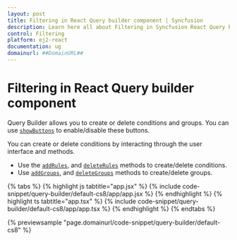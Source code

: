 ```yaml
---
layout: post
title: Filtering in React Query builder component | Syncfusion
description: Learn here all about Filtering in Syncfusion React Query builder component of Syncfusion Essential JS 2 and more.
control: Filtering 
platform: ej2-react
documentation: ug
domainurl: ##DomainURL##
---
```


# Filtering in React Query builder component

Query Builder allows you to create or delete conditions and groups. You can use [`showButtons`](https://ej2.syncfusion.com/react/documentation/api/query-builder/#showbuttons) to enable/disable these buttons.

You can create or delete conditions by interacting through the user interface and methods.

* Use the [`addRules`](https://ej2.syncfusion.com/react/documentation/api/query-builder/#addrules), and [`deleteRules`](https://ej2.syncfusion.com/react/documentation/api/query-builder/#deleterules) methods to create/delete conditions.
* Use [`addGroups`](https://ej2.syncfusion.com/react/documentation/api/query-builder/#addgroups), and [`deleteGroups`](https://ej2.syncfusion.com/react/documentation/api/query-builder/#deletegroups) methods to create/delete groups.

{% tabs %}
{% highlight js tabtitle="app.jsx" %}
{% include code-snippet/query-builder/default-cs8/app/app.jsx %}
{% endhighlight %}
{% highlight ts tabtitle="app.tsx" %}
{% include code-snippet/query-builder/default-cs8/app/app.tsx %}
{% endhighlight %}
{% endtabs %}

 {% previewsample "page.domainurl/code-snippet/query-builder/default-cs8" %}